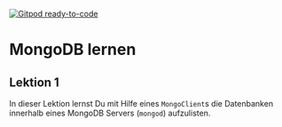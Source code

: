 [![Gitpod ready-to-code](https://img.shields.io/badge/Gitpod-ready--to--code-blue?logo=gitpod)](https://gitpod.io/#https://github.com/Trutz-Software-Consulting-GmbH/mongodblernen)

# MongoDB lernen

## Lektion 1

In dieser Lektion lernst Du mit Hilfe eines `MongoClient`s die Datenbanken
innerhalb eines MongoDB Servers (`mongod`) aufzulisten.

